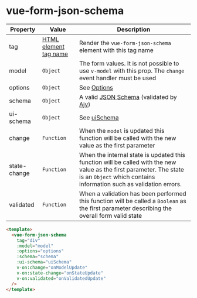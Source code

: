 # vue-form-json-schema

| Property | Value | Description  |
| ---------|-------| -------------|
| tag | [HTML element tag name](https://developer.mozilla.org/en-US/docs/Web/HTML/Element) | Render the `vue-form-json-schema` element with this tag name |
| model | `Object` | The form values. It is not possible to use `v-model` with this prop. The `change` event handler must be used |
| options | `Object` | See [Options](options.md) |
| schema | `Object` | A valid [JSON Schema]( http://json-schema.org/) (validated by [Ajv](https://github.com/epoberezkin/ajv)) |
| ui-schema | `Object` | See [uiSchema](ui-schema.md) |
| change | `Function` | When the `model` is updated this function will be called with the new value as the first parameter |
| state-change | `Function` | When the internal state is updated this function will be called with the new value as the first parameter. The state is an `Object` which contains information such as validation errors. |
| validated | `Function` | When a validation has been performed this function will be called a `Boolean` as the first parameter describing the overall form valid state |

```html
<template>
  <vue-form-json-schema
    tag="div"
    :model="model"
    :options="options"
    :schema="schema"
    :ui-schema="uiSchema"
    v-on:change="onModelUpdate"
    v-on:state-change="onStateUpdate"
    v-on:validated="onValidatedUpdate"
  />
</template>
```
